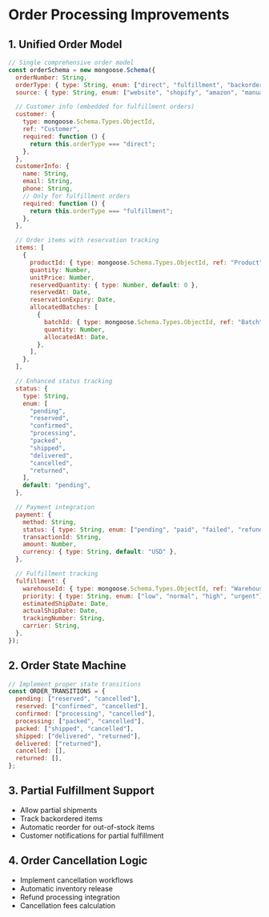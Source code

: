 # Order Processing Improvements

## 1. Unified Order Model

```javascript
// Single comprehensive order model
const orderSchema = new mongoose.Schema({
  orderNumber: String,
  orderType: { type: String, enum: ["direct", "fulfillment", "backorder"] },
  source: { type: String, enum: ["website", "shopify", "amazon", "manual"] },

  // Customer info (embedded for fulfillment orders)
  customer: {
    type: mongoose.Schema.Types.ObjectId,
    ref: "Customer",
    required: function () {
      return this.orderType === "direct";
    },
  },
  customerInfo: {
    name: String,
    email: String,
    phone: String,
    // Only for fulfillment orders
    required: function () {
      return this.orderType === "fulfillment";
    },
  },

  // Order items with reservation tracking
  items: [
    {
      productId: { type: mongoose.Schema.Types.ObjectId, ref: "Product" },
      quantity: Number,
      unitPrice: Number,
      reservedQuantity: { type: Number, default: 0 },
      reservedAt: Date,
      reservationExpiry: Date,
      allocatedBatches: [
        {
          batchId: { type: mongoose.Schema.Types.ObjectId, ref: "Batch" },
          quantity: Number,
          allocatedAt: Date,
        },
      ],
    },
  ],

  // Enhanced status tracking
  status: {
    type: String,
    enum: [
      "pending",
      "reserved",
      "confirmed",
      "processing",
      "packed",
      "shipped",
      "delivered",
      "cancelled",
      "returned",
    ],
    default: "pending",
  },

  // Payment integration
  payment: {
    method: String,
    status: { type: String, enum: ["pending", "paid", "failed", "refunded"] },
    transactionId: String,
    amount: Number,
    currency: { type: String, default: "USD" },
  },

  // Fulfillment tracking
  fulfillment: {
    warehouseId: { type: mongoose.Schema.Types.ObjectId, ref: "Warehouse" },
    priority: { type: String, enum: ["low", "normal", "high", "urgent"] },
    estimatedShipDate: Date,
    actualShipDate: Date,
    trackingNumber: String,
    carrier: String,
  },
});
```

## 2. Order State Machine

```javascript
// Implement proper state transitions
const ORDER_TRANSITIONS = {
  pending: ["reserved", "cancelled"],
  reserved: ["confirmed", "cancelled"],
  confirmed: ["processing", "cancelled"],
  processing: ["packed", "cancelled"],
  packed: ["shipped", "cancelled"],
  shipped: ["delivered", "returned"],
  delivered: ["returned"],
  cancelled: [],
  returned: [],
};
```

## 3. Partial Fulfillment Support

- Allow partial shipments
- Track backordered items
- Automatic reorder for out-of-stock items
- Customer notifications for partial fulfillment

## 4. Order Cancellation Logic

- Implement cancellation workflows
- Automatic inventory release
- Refund processing integration
- Cancellation fees calculation
